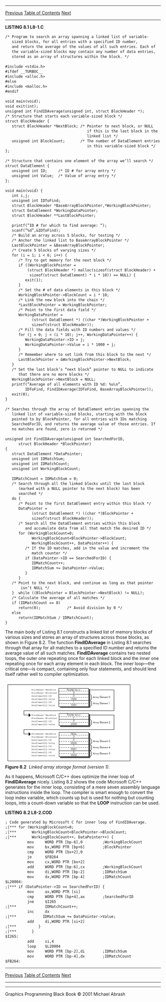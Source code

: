   ------------------------ --------------------------------- --------------------
  [Previous](08-02.html)   [Table of Contents](index.html)   [Next](08-04.html)
  ------------------------ --------------------------------- --------------------

**LISTING 8.1 L8-1.C**

    /* Program to search an array spanning a linked list of variable-
       sized blocks, for all entries with a specified ID number,
       and return the average of the values of all such entries. Each of
       the variable-sized blocks may contain any number of data entries,
       stored as an array of structures within the block. */

    #include <stdio.h>
    #ifdef __TURBOC__
    #include <alloc.h>
    #else
    #include <malloc.h>
    #endif

    void main(void);
    void exit(int);
    unsigned int FindIDAverage(unsigned int, struct BlockHeader *);
    /* Structure that starts each variable-sized block */
    struct BlockHeader {
       struct BlockHeader *NextBlock; /* Pointer to next block, or NULL
                                         if this is the last block in the
                                         linked list */
       unsigned int BlockCount;       /* The number of DataElement entries
                                         in this variable-sized block */
    };

    /* Structure that contains one element of the array we’ll search */
    struct DataElement {
       unsigned int ID;     /* ID # for array entry */
       unsigned int Value;  /* Value of array entry */
    };

    void main(void) {
       int i,j;
       unsigned int IDToFind;
       struct BlockHeader *BaseArrayBlockPointer,*WorkingBlockPointer;
       struct DataElement *WorkingDataPointer;
       struct BlockHeader **LastBlockPointer;

       printf(”ID # for which to find average: “);
       scanf(”%d”,&IDToFind);
       /* Build an array across 5 blocks, for testing */
       /* Anchor the linked list to BaseArrayBlockPointer */
       LastBlockPointer = &BaseArrayBlockPointer;
       /* Create 5 blocks of varying sizes */
       for (i = 1; i < 6; i++) {
          /* Try to get memory for the next block */
          if ((WorkingBlockPointer =
              (struct BlockHeader *) malloc(sizeof(struct BlockHeader) +
               sizeof(struct DataElement) * i * 10)) == NULL) {
             exit(1);
          }
          /* Set the # of data elements in this block */
          WorkingBlockPointer->BlockCount = i * 10;
          /* Link the new block into the chain */
          *LastBlockPointer = WorkingBlockPointer;
          /* Point to the first data field */
          WorkingDataPointer =
                (struct DataElement *) ((char *)WorkingBlockPointer +
                sizeof(struct BlockHeader));
          /* Fill the data fields with ID numbers and values */
          for (j = 0; j < (i * 10); j++, WorkingDataPointer++) {
             WorkingDataPointer->ID = j;
             WorkingDataPointer->Value = i * 1000 + j;
          }
          /* Remember where to set link from this block to the next */
          LastBlockPointer = &WorkingBlockPointer->NextBlock;
       }
       /* Set the last block’s “next block” pointer to NULL to indicate
          that there are no more blocks */
       WorkingBlockPointer->NextBlock = NULL;
       printf(”Average of all elements with ID %d: %u\n”,
             IDToFind, FindIDAverage(IDToFind, BaseArrayBlockPointer));
       exit(0);
    }

    /* Searches through the array of DataElement entries spanning the
       linked list of variable-sized blocks, starting with the block
       pointed to by BlockPointer, for all entries with IDs matching
       SearchedForID, and returns the average value of those entries. If
       no matches are found, zero is returned */

    unsigned int FindIDAverage(unsigned int SearchedForID,
          struct BlockHeader *BlockPointer)
    {
       struct DataElement *DataPointer;
       unsigned int IDMatchSum;
       unsigned int IDMatchCount;
       unsigned int WorkingBlockCount;

       IDMatchCount = IDMatchSum = 0;
       /* Search through all the linked blocks until the last block
          (marked with a NULL pointer to the next block) has been
          searched */
       do {
          /* Point to the first DataElement entry within this block */
          DataPointer =
                (struct DataElement *) ((char *)BlockPointer +
                sizeof(struct BlockHeader));
          /* Search all the DataElement entries within this block
             and accumulate data from all that match the desired ID */
          for (WorkingBlockCount=0;
                WorkingBlockCount<BlockPointer->BlockCount;
                WorkingBlockCount++, DataPointer++) {
             /* If the ID matches, add in the value and increment the
                match counter */
             if (DataPointer->ID == SearchedForID) {
                IDMatchCount++;
                IDMatchSum += DataPointer->Value;
             }
          }
       /* Point to the next block, and continue as long as that pointer
           isn’t NULL */
       }  while ((BlockPointer = BlockPointer->NextBlock) != NULL);
       /* Calculate the average of all matches */
       if (IDMatchCount == 0)
          return(0);            /* Avoid division by 0 */
       else
          return(IDMatchSum / IDMatchCount);
    }

The main body of Listing 8.1 constructs a linked list of memory blocks
of various sizes and stores an array of structures across those blocks,
as shown in Figure 8.2. The function **FindIDAverage** in Listing 8.1
searches through that array for all matches to a specified ID number and
returns the average value of all such matches. **FindIDAverage**
contains two nested loops, the outer one repeating once for each linked
block and the inner one repeating once for each array element in each
block. The inner loop—the critical one—is compact, containing only four
statements, and should lend itself rather well to compiler optimization.

![](images/08-02.jpg)\
 **Figure 8.2**  *Linked array storage format (version 1).*

As it happens, Microsoft C/C++ does optimize the inner loop of
**FindIDAverage** nicely. Listing 8.2 shows the code Microsoft C/C++
generates for the inner loop, consisting of a mere seven assembly
language instructions inside the loop. The compiler is smart enough to
convert the loop index variable, which counts up but is used for nothing
but counting loops, into a count-down variable so that the **LOOP**
instruction can be used.

**LISTING 8.2 L8-2.COD**

    ; Code generated by Microsoft C for inner loop of FindIDAverage.
    ;|*** for (WorkingBlockCount=0;
    ;|***       WorkingBlockCount<BlockPointer->BlockCount;
    ;|***       WorkingBlockCount++, DataPointer++) {
              mov     WORD PTR [bp-6],0         ;WorkingBlockCount
              mov     bx,WORD PTR [bp+6]        ;BlockPointer
              cmp     WORD PTR [bx+2],0
              je      $FB264
              mov     cx,WORD PTR [bx+2]
              add     WORD PTR [bp-6],cx        ;WorkingBlockCount
              mov     di,WORD PTR [bp-2]        ;IDMatchSum
              mov     dx,WORD PTR [bp-4]        ;IDMatchCount
    $L20004:
    ;|*** if (DataPointer->ID == SearchedForID) {
              mov     ax,WORD PTR [si]
              cmp     WORD PTR [bp+4],ax        ;SearchedForID
              jne     $I265
    ;|***             IDMatchCount++;
              inc     dx
    ;|***            IDMatchSum += DataPointer->Value;
              add     di,WORD PTR [si+2]
    ;|***          }
    ;|***       }
    $I265:
              add     si,4
              loop    $L20004
              mov     WORD PTR [bp-2],di        ;IDMatchSum
              mov     WORD PTR [bp-4],dx        ;IDMatchCount
    $FB264:

  ------------------------ --------------------------------- --------------------
  [Previous](08-02.html)   [Table of Contents](index.html)   [Next](08-04.html)
  ------------------------ --------------------------------- --------------------

* * * * *

Graphics Programming Black Book © 2001 Michael Abrash
